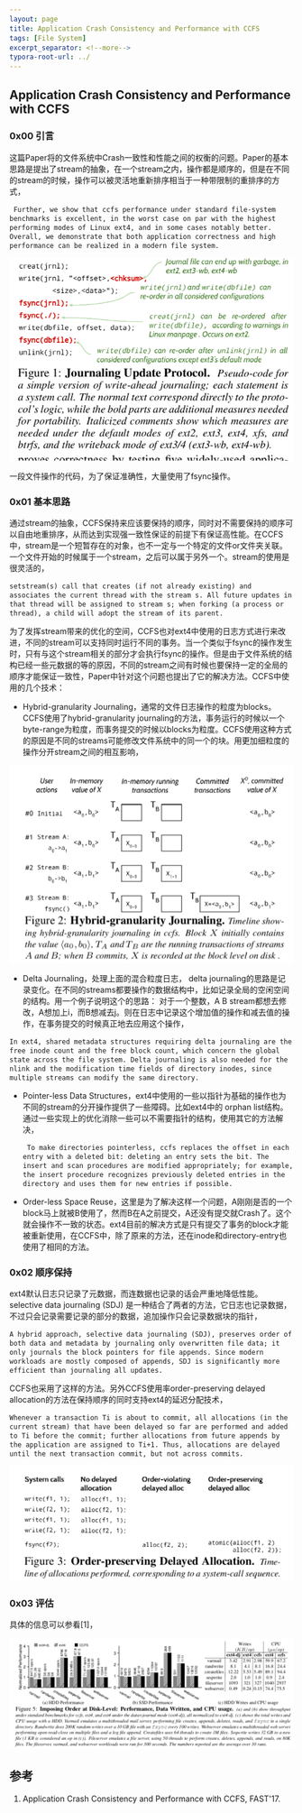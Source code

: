 ```yaml
---
layout: page
title: Application Crash Consistency and Performance with CCFS
tags: [File System]
excerpt_separator: <!--more-->
typora-root-url: ../
---
```


## Application Crash Consistency and Performance with CCFS

### 0x00 引言

 这篇Paper将的文件系统中Crash一致性和性能之间的权衡的问题。Paper的基本思路是提出了stream的抽象，在一个stream之内，操作都是顺序的，但是在不同的stream的时候，操作可以被灵活地重新排序相当于一种带限制的重排序的方式，

```
 Further, we show that ccfs performance under standard file-system benchmarks is excellent, in the worst case on par with the highest performing modes of Linux ext4, and in some cases notably better. Overall, we demonstrate that both application correctness and high performance can be realized in a modern file system.
```



![ccfs-journaling](/assets/img/ccfs-journaling.png)

 一段文件操作的代码，为了保证准确性，大量使用了fsync操作。



### 0x01 基本思路

  通过stream的抽象，CCFS保持来应该要保持的顺序，同时对不需要保持的顺序可以自由地重排序，从而达到实现强一致性保证的前提下有保证高性能。在CCFS中，stream是一个短暂存在的对象，也不一定与一个特定的文件or文件夹关联。一个文件开始的时候属于一个stream，之后可以属于另外一个。stream的使用是很灵活的，

```
setstream(s) call that creates (if not already existing) and associates the current thread with the stream s. All future updates in that thread will be assigned to stream s; when forking (a process or thread), a child will adopt the stream of its parent. 
```

 为了发挥stream带来的优化的空间，CCFS也对ext4中使用的日志方式进行来改进，不同的stream可以支持同时运行不同的事务。当一个类似于fsync的操作发生时，只有与这个stream相关的部分才会执行fsync的操作。但是由于文件系统的结构已经一些元数据的等的原因，不同的stream之间有时候也要保持一定的全局的顺序才能保证一致性，Paper中针对这个问题也提出了它的解决方法。CCFS中使用的几个技术：

* Hybrid-granularity Journaling，通常的文件日志操作的粒度为blocks。CCFS使用了hybrid-granularity journaling的方法，事务运行的时候以一个byte-range为粒度，而事务提交的时候以blocks为粒度。CCFS使用这种方式的原因是不同的streams可能修改文件系统中的同一个的块。用更加细粒度的操作分开stream之间的相互影响，

![ccfs-hybrid](/assets/img/ccfs-hybrid.png)

*  Delta Journaling，处理上面的混合粒度日志， delta journaling的思路是记录变化。在不同的streams都要操作的数据结构中，比如记录全局的空闲空间的结构。用一个例子说明这个的思路： 对于一个整数，A B stream都想去修改，A想加上i，而B想减去j。则在日志中记录这个增加值的操作和减去值的操作，在事务提交的时候真正地去应用这个操作，

  ```
  In ext4, shared metadata structures requiring delta journaling are the free inode count and the free block count, which concern the global state across the file system. Delta journaling is also needed for the nlink and the modification time fields of directory inodes, since multiple streams can modify the same directory.
  ```

* Pointer-less Data Structures，ext4中使用的一些以指针为基础的操作也为不同的stream的分开操作提供了一些障碍。比如ext4中的 orphan list结构。通过一些实现上的优化消除一些可以不需要指针的结构，使用其它的方法解决，

  ```
   To make directories pointerless, ccfs replaces the offset in each entry with a deleted bit: deleting an entry sets the bit. The insert and scan procedures are modified appropriately; for example, the insert procedure recognizes previously deleted entries in the directory and uses them for new entries if possible.
  ```

* Order-less Space Reuse，这里是为了解决这样一个问题，A刚刚是否的一个block马上就被B使用了，然而B在A之前提交，A还没有提交就Crash了。这个就会操作不一致的状态。ext4目前的解决方式是只有提交了事务的block才能被重新使用，在CCFS中，除了原来的方法，还在inode和directory-entry也使用了相同的方法。



### 0x02 顺序保持

  ext4默认日志只记录了元数据，而连数据也记录的话会严重地降低性能。selective data journaling (SDJ)  是一种结合了两者的方法，它日志也记录数据，不过只会记录需要记录的部分的数据，追加操作只会记录数据块的指针，

```
A hybrid approach, selective data journaling (SDJ), preserves order of both data and metadata by journaling only overwritten file data; it only journals the block pointers for file appends. Since modern workloads are mostly composed of appends, SDJ is significantly more efficient than journaling all updates.
```

 CCFS也采用了这样的方法。另外CCFS使用率order-preserving delayed allocation的方法在保持顺序的同时支持ext4的延迟分配技术，

```
Whenever a transaction Ti is about to commit, all allocations (in the current stream) that have been delayed so far are performed and added to Ti before the commit; further allocations from future appends by the application are assigned to Ti+1. Thus, allocations are delayed until the next transaction commit, but not across commits. 
```

![ccfs-order-preserving](/assets/img/ccfs-order-preserving.png)

### 0x03 评估

具体的信息可以参看[1]，

![ccfs-perf](/assets/img/ccfs-perf.png)

## 参考

1. Application Crash Consistency and Performance with CCFS, FAST'17.
